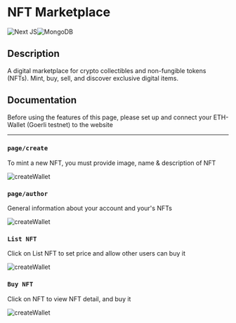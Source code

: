 # NFT Marketplace
![Next JS](https://img.shields.io/badge/Next-black?style=for-the-badge&logo=next.js&logoColor=white)![MongoDB](https://img.shields.io/badge/MongoDB-%234ea94b.svg?style=for-the-badge&logo=mongodb&logoColor=white)

## Description
A digital marketplace for crypto collectibles and non-fungible tokens (NFTs). Mint, buy, sell, and discover exclusive digital items.

## Documentation
Before using the features of this page, please set up and connect your ETH-Wallet (Goerli testnet) to the website

---
### `page/create`
To mint a new NFT, you must provide image, name & description of NFT

![createWallet](https://i.imgur.com/lyA9otr.png)

### `page/author`
General information about your account and your's NFTs

![createWallet](https://i.imgur.com/qLZlXwx.png)

### `List NFT`
Click on List NFT to set price and allow other users can buy it

![createWallet](https://i.imgur.com/adx98yk.png)

### `Buy NFT`
Click on NFT to view NFT detail, and buy it

![createWallet](https://i.imgur.com/X3PAuLS.png)
